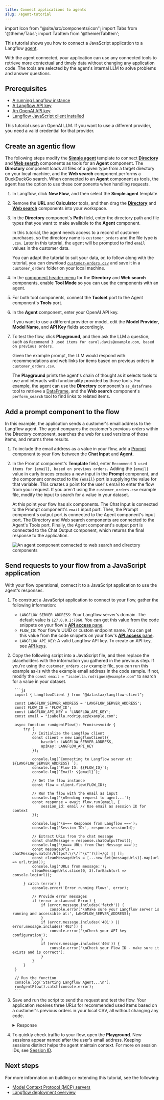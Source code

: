 ```yaml
---
title: Connect applications to agents
slug: /agent-tutorial
---
```


import Icon from "@site/src/components/icon";
import Tabs from '@theme/Tabs';
import TabItem from '@theme/TabItem';

This tutorial shows you how to connect a JavaScript application to a Langflow [agent](/agents).

With the agent connected, your application can use any connected tools to retrieve more contextual and timely data without changing any application code. The tools are selected by the agent's internal LLM to solve problems and answer questions.

## Prerequisites

- [A running Langflow instance](/get-started-installation)
- [A Langflow API key](/configuration-api-keys)
- [An OpenAI API key](https://platform.openai.com/api-keys)
- [Langflow JavaScript client installed](/typescript-client)

This tutorial uses an OpenAI LLM. If you want to use a different provider, you need a valid credential for that provider.

## Create an agentic flow

The following steps modify the [**Simple agent**](/simple-agent) template to connect [**Directory**](/components-data#directory) and [**Web search**](/components-data#web-search) components as tools for an **Agent** component.
The **Directory** component loads all files of a given type from a target directory on your local machine, and the **Web search** component performs a DuckDuckGo search.
When connected to an **Agent** component as tools, the agent has the option to use these components when handling requests.

1. In Langflow, click **New Flow**, and then select the **Simple agent** template.
2. Remove the **URL** and **Calculator** tools, and  then drag the [**Directory**](/components-data#directory) and [**Web search**](/components-data#web-search) components into your workspace.
3. In the **Directory** component's **Path** field, enter the directory path and file types that you want to make available to the **Agent** component.

    In this tutorial,  the agent needs access to a record of customer purchases, so the directory name is `customer_orders` and the file type is `.csv`. Later in this tutorial, the agent will be prompted to find `email` values in the customer data.

    You can adapt the tutorial to suit your data, or, to follow along with the tutorial, you can download [`customer-orders.csv`](/files/customer_orders/customer_orders.csv) and save it in a `customer_orders` folder on your local machine.
4. In the [component header menu](/concepts-components#component-menus) for the **Directory** and **Web search** components, enable **Tool Mode** so you can use the components with an agent.

5. For both tool components, connect the **Toolset** port to the Agent component's **Tools** port.
6. In the **Agent** component, enter your OpenAI API key.

    If you want to use a different provider or model, edit the **Model Provider**, **Model Name**, and **API Key** fields accordingly.

7. To test the flow, click <Icon name="Play" aria-hidden="true" /> **Playground**, and then ask the LLM a question, such as `Recommend 3 used items for carol.davis@example.com, based on previous orders.`

    Given the example prompt, the LLM would respond with recommendations and web links for items based on previous orders in `customer_orders.csv`.

    The **Playground** prints the agent's chain of thought as it selects tools to use and interacts with functionality provided by those tools.
    For example, the agent can use the **Directory** component's `as_dataframe` tool to retrieve a [DataFrame](/concepts-objects#dataframe-object), and the **Web search** component's `perform_search` tool to find links to related items.

## Add a prompt component to the flow

In this example, the application sends a customer's email address to the Langflow agent. The agent compares the customer's previous orders within the Directory component, searches the web for used versions of those items, and returns three results.

1. To include the email address as a value in your flow, add a [Prompt](/components-prompts) component to your flow between the **Chat Input** and **Agent**.
2. In the Prompt component's **Template** field, enter `Recommend 3 used items for {email}, based on previous orders.`
Adding the `{email}` value in curly braces creates a new input in the **Prompt** component, and the component connected to the `{email}` port is supplying the value for that variable.
This creates a point for the user's email to enter the flow from your request.
If you aren't using the `customer_orders.csv` example file, modify the input to search for a value in your dataset.

    At this point your flow has six components. The Chat Input is connected to the Prompt component's `email` input port. Then, the Prompt component's output port is connected to the Agent component's input port. The Directory and Web search components are connected to the Agent's Tools port. Finally, the Agent component's output port is connected to the Chat Output component, which returns the final response to the application.

    ![An agent component connected to web search and directory components](/img/tutorial-agent-with-directory.png)

## Send requests to your flow from a JavaScript application

With your flow operational, connect it to a JavaScript application to use the agent's responses.

1. To construct a JavaScript application to connect to your flow, gather the following information:

    * `LANGFLOW_SERVER_ADDRESS`: Your Langflow server's domain. The default value is `127.0.0.1:7860`. You can get this value from the code snippets on your flow's [**API access** pane](/concepts-publish#api-access).
    * `FLOW_ID`: Your flow's UUID or custom endpoint name. You can get this value from the code snippets on your flow's [**API access** pane](/concepts-publish#api-access).
    * `LANGFLOW_API_KEY`: A valid Langflow API key. To create an API key, see [API keys](/configuration-api-keys).

2. Copy the following script into a JavaScript file, and then replace the placeholders with the information you gathered in the previous step.
If you're using the `customer_orders.csv` example file, you can run this example as-is with the example email address in the code sample.
If not, modify the `const email = "isabella.rodriguez@example.com"` to search for a value in your dataset.

        ```js
        import { LangflowClient } from "@datastax/langflow-client";

        const LANGFLOW_SERVER_ADDRESS = 'LANGFLOW_SERVER_ADDRESS';
        const FLOW_ID = 'FLOW_ID';
        const LANGFLOW_API_KEY = 'LANGFLOW_API_KEY';
        const email = "isabella.rodriguez@example.com";

        async function runAgentFlow(): Promise<void> {
            try {
                // Initialize the Langflow client
                const client = new LangflowClient({
                    baseUrl: LANGFLOW_SERVER_ADDRESS,
                    apiKey: LANGFLOW_API_KEY
                });

                console.log(`Connecting to Langflow server at: ${LANGFLOW_SERVER_ADDRESS} `);
                console.log(`Flow ID: ${FLOW_ID}`);
                console.log(`Email: ${email}`);

                // Get the flow instance
                const flow = client.flow(FLOW_ID);

                // Run the flow with the email as input
                console.log('\nSending request to agent...');
                const response = await flow.run(email, {
                    session_id: email // Use email as session ID for context
                });

                console.log('\n=== Response from Langflow ===');
                console.log('Session ID:', response.sessionId);

                // Extract URLs from the chat message
                const chatMessage = response.chatOutputText();
                console.log('\n=== URLs from Chat Message ===');
                const messageUrls = chatMessage.match(/https?:\/\/[^\s"')\]]+/g) || [];
                const cleanMessageUrls = [...new Set(messageUrls)].map(url => url.trim());
                console.log('URLs from message:');
                cleanMessageUrls.slice(0, 3).forEach(url => console.log(url));

            } catch (error) {
                console.error('Error running flow:', error);

                // Provide error messages
                if (error instanceof Error) {
                    if (error.message.includes('fetch')) {
                        console.error('\nMake sure your Langflow server is running and accessible at:', LANGFLOW_SERVER_ADDRESS);
                    }
                    if (error.message.includes('401') || error.message.includes('403')) {
                        console.error('\nCheck your API key configuration');
                    }
                    if (error.message.includes('404')) {
                        console.error('\nCheck your Flow ID - make sure it exists and is correct');
                    }
                }
            }
        }

        // Run the function
        console.log('Starting Langflow Agent...\n');
        runAgentFlow().catch(console.error);
        ```

3.  Save and run the script to send the request and test the flow.
    Your application receives three URLs for recommended used items based on a customer's previous orders in your local CSV, all without changing any code.
    <details closed>
    <summary>Response</summary>

    The following is an example of a response returned from this tutorial's flow. Due to the nature of LLMs and variations in your inputs, your response might be different.

    ```
    Starting Langflow Agent...

    Connecting to Langflow server at: http://localhost:7860
    Flow ID: local-db-search
    Email: isabella.rodriguez@example.com

    Sending request to agent...

    === Response from Langflow ===
    Session ID: isabella.rodriguez@example.com

    URLs found:
    https://www.facebook.com/marketplace/258164108225783/electronics/
    https://www.facebook.com/marketplace/458332108944152/furniture/
    https://www.facebook.com/marketplace/613732137493719/kitchen-cabinets/
    ```

    </details>

4.  To quickly check traffic to your flow, open the **Playground**.
    New sessions appear named after the user's email address.
    Keeping sessions distinct helps the agent maintain context. For more on session IDs, see [Session ID](/session-id).

## Next steps

For more information on building or extending this tutorial, see the following:

* [Model Context Protocol (MCP) servers](/mcp-server)
* [Langflow deployment overview](/deployment-overview)